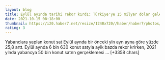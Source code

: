```yaml
--- 
layout: blog
title: Eylül ayında tarihi rekor kırdı: Türkiye'ye 15 milyar dolar gelecek
date: 2021-10-15 08:18:00
thumbnail: https://i20.haber7.net/resize/1240x720//haber/haber7/photos/2021/41/eylul_ayinda_tarihi_rekor_kirdi_turkiyeye_15_milyar_dolar_gelecek_1634285784_2475.jpg
rating: 3
---
```

Yabanclara yaplan konut sat Eylül aynda bir önceki yln ayn ayna göre yüzde 25,8 artt. Eylül aynda 6 bin 630 konut satyla aylk bazda rekor krlrken, 2021 ylnda yabancya 50 bin konut satnn gerçeklemesi … [+3358 chars]